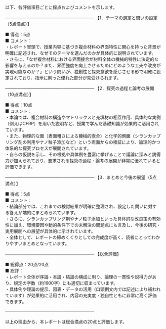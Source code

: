 以下、各評価項目ごとに採点およびコメントを示します。

─────────────────────────────
【1．テーマの選定と問いの設定（5点満点）】

■ 得点：5点  
■ コメント：  
・レポート冒頭で、授業内容に基づき複合材料の界面特性に関心を持った背景が明確に記述され、なぜそのテーマを選んだのかが具体的に説明されています。  
・さらに、「なぜ複合材料における界面接合が材料全体の機械的特性に決定的な影響を与えるのか？また、界面強度を向上させるためにどのような工夫や改良が実現可能なのか？」という問いが、独創性と探究意欲を感じさせる形で明確に設定されており、指示に則った優れた部分が見受けられます。

─────────────────────────────
【2．探究の過程と論考の展開（10点満点）】

■ 得点：10点  
■ コメント：  
・本論では、複合材料の構造やマトリックスと充填材の相互作用、具体的な実例（例えばCFRP）を用いた説明など、授業で学んだ基礎知識が効果的に活用されています。  
・また、物理的な面（表面粗さによる機械的嵌合）と化学的側面（シランカップリング剤の利用やナノ粒子添加など）という両面からの検証により、論理的かつ体系的な探究プロセスが展開されています。  
・自らの仮説を示し、その根拠や具体例を豊富に挙げることで議論に深みと説得力が加えられており、要求される探究の過程・論考の展開が非常に優れていると評価できます。

─────────────────────────────
【3．まとめと今後の展望（5点満点）】

■ 得点：5点  
■ コメント：  
・結論部分では、これまでの検討結果が明確に整理され、設定した問いに対する答えが端的にまとめられています。  
・さらに、シランカップリング剤やナノ粒子添加といった具体的な改良策の有効性に加え、環境要因や動的条件下での未解決の問題点にも言及し、今後の研究・実用展開への展望が具体的に示されています。  
・全体として、レポートの締めくくりとしての完成度が高く、読者にとってわかりやすいまとめとなっています。

─────────────────────────────
【総合評価】

■ 総得点：20点/20点  
■ 総評：  
・レポート全体が序論・本論・結論の構成に則り、論理の一貫性や説得力があり、規定の字数（約1600字）にも適切に収まっています。  
・具体例や理論の提示、図表・データの活用（口頭例文内では記述により補われています）が効果的に活用され、内容の充実度・独自性ともに非常に高く評価できます。

─────────────────────────────

以上の理由から、本レポートは総合満点の20点と評価します。